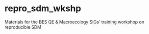 # repro_sdm_wkshp
Materials for the BES QE &amp; Macroecology SIGs' training workshop on reproducible SDM

